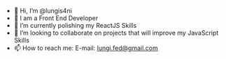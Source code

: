 - 👋 Hi, I’m @lungis4ni
- 👀 I am a Front End Developer
- 🌱 I’m currently polishing my ReactJS Skills
- 💞️ I’m looking to collaborate on projects that will improve my JavaScript Skills
- 📫 How to reach me: E-mail: lungi.fed@gmail.com

<!---
lungis4ni/lungis4ni is a ✨ special ✨ repository because its `README.md` (this file) appears on your GitHub profile.
You can click the Preview link to take a look at your changes.
--->
